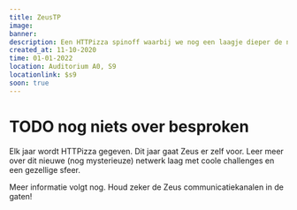 ```yaml
---
title: ZeusTP
image: 
banner:
description: Een HTTPizza spinoff waarbij we nog een laagje dieper de netwerk stack induiken.
created_at: 11-10-2020
time: 01-01-2022
location: Auditorium A0, S9
locationlink: $s9
soon: true
---
```


# TODO nog niets over besproken

Elk jaar wordt HTTPizza gegeven. Dit jaar gaat Zeus er zelf voor. Leer meer over dit nieuwe (nog mysterieuze) netwerk laag met coole challenges en een gezellige sfeer.

Meer informatie volgt nog. Houd zeker de Zeus communicatiekanalen in de gaten!
